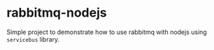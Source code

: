 # rabbitmq-nodejs
Simple project to demonstrate how to use rabbitmq with nodejs using `servicebus` library.
